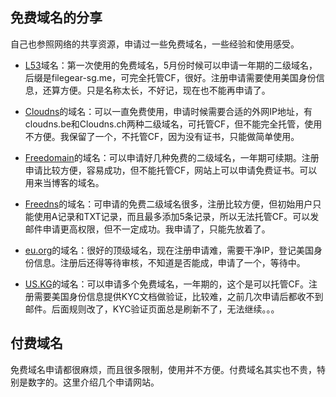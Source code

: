 ## 免费域名的分享

自己也参照网络的共享资源，申请过一些免费域名，一些经验和使用感受。

- [L53](https://www.l53.net )域名：第一次使用的免费域名，5月份时候可以申请一年期的二级域名，后缀是filegear-sg.me，可完全托管CF，很好。注册申请需要使用美国身份信息，还算方便。只是名称太长，不好记，现在也不能再申请了。

- [Cloudns](https://www.cloudns.net)的域名：可以一直免费使用，申请时候需要合适的外网IP地址，有cloudns.be和Cloudns.ch两种二级域名，可托管CF，但不能完全托管，使用不方便。我保留了一个，不托管CF，因为没有证书，只能做简单使用。

- [Freedomain](https://freedomain.one)的域名：可以申请好几种免费的二级域名，一年期可续期。注册申请比较方便，容易成功，但不能托管CF，网站上可以申请免费证书。可以用来当博客的域名。

- [Freedns](https://freedns.afraid.org)的域名：可申请的免费二级域名很多，注册比较方便，但初始用户只能使用A记录和TXT记录，而且最多添加5条记录，所以无法托管CF。可以发邮件申请更高权限，但不一定成功。我申请了，只能先放着了。

- [eu.org](https://nic.eu.org)的域名：很好的顶级域名，现在注册申请难，需要干净IP，登记美国身份信息。注册后还得等待审核，不知道是否能成，申请了一个，等待中。

- [US.KG](https://nic.us.kg/)的域名：可以申请多个免费域名，一年期的，这个是可以托管CF。注册需要美国身份信息提供KYC文档做验证，比较难，之前几次申请后都收不到邮件。后面规则改了，KYC验证页面总是刷新不了，无法继续。。。

## 付费域名
免费域名申请都很麻烦，而且很多限制，使用并不方便。付费域名其实也不贵，特别是数字的。这里介绍几个申请网站。